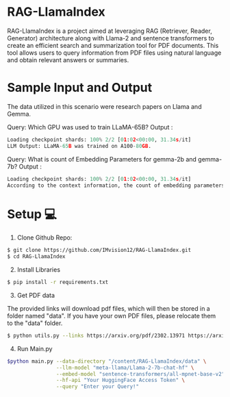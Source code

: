 # RAG-LlamaIndex

RAG-LlamaIndex is a project aimed at leveraging RAG (Retriever, Reader, Generator) architecture along with Llama-2 and sentence transformers to create an efficient search and summarization tool for PDF documents. This tool allows users to query information from PDF files using natural language and obtain relevant answers or summaries.

# Sample Input and Output

The data utilized in this scenario were research papers on Llama and Gemma.

Query: Which GPU was used to train LLaMA-65B?
Output : 

``` py
Loading checkpoint shards: 100% 2/2 [01:02<00:00, 31.34s/it]
LLM Output: LLaMA-65B was trained on A100-80GB.
```

Query: What is count of Embedding Parameters for gemma-2b and gemma-7b?
Output :
``` py
Loading checkpoint shards: 100% 2/2 [01:02<00:00, 31.34s/it]
According to the context information, the count of embedding parameters for gemma-2b is 524,550,144, and for gemma-7b, it is 786,825,216.
```
# Setup 💻

1. Clone Github Repo: 

```bash
$ git clone https://github.com/IMvision12/RAG-LlamaIndex.git
$ cd RAG-LlamaIndex
```

2. Install Libraries

```bash
$ pip install -r requirements.txt
```

3. Get PDF data

  The provided links will download pdf files, which will then be stored in a folder named "data". If you have your own PDF files, please relocate them to the "data" folder.
```bash
$ python utils.py --links https://arxiv.org/pdf/2302.13971 https://arxiv.org/pdf/2403.08295
```

4. Run Main.py

```bash
$python main.py --data-directory "/content/RAG-LlamaIndex/data" \
                --llm-model "meta-llama/Llama-2-7b-chat-hf" \
                --embed-model "sentence-transformers/all-mpnet-base-v2" \
                --hf-api "Your HuggingFace Access Token" \
                --query "Enter your Query!"
```
